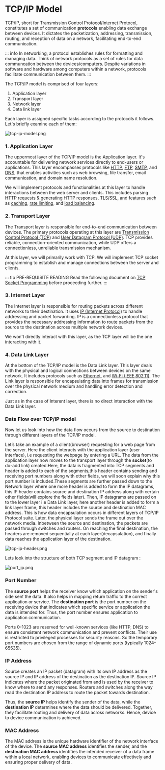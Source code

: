 # TCP/IP Model

TCP/IP, short for Transmission Control Protocol/Internet Protocol, constitutes a set of communication **protocols** enabling data exchange between devices. It dictates the packetization, addressing, transmission, routing, and reception of data on a network, facilitating end-to-end communication.

::: info
In networking, a protocol establishes rules for formatting and managing data. Think of network protocols as a set of rules for data communcation between the devices/computers. Despite variations in software and hardware among computers within a network, protocols facilitate communication between them.
:::

The TCP/IP model is comprised of four layers:

1. Application layer
2. Transport layer
3. Network layer
4. Data link layer

Each layer is assigned specific tasks according to the protocols it follows. Let's briefly examine each of them:

![tcp-ip-model.png](/assets/resources/tcp-ip-model.png)

### **1. Application Layer**

The uppermost layer of the TCP/IP model is the Application layer. It's accountable for delivering network services directly to end-users or applications. This layer encompasses protocols like [HTTP](https://en.wikipedia.org/wiki/HTTP), [FTP](https://en.wikipedia.org/wiki/File_Transfer_Protocol), [SMTP](https://en.wikipedia.org/wiki/Simple_Mail_Transfer_Protocol), and [DNS](https://en.wikipedia.org/wiki/Domain_Name_System), that enables activities such as web browsing, file transfer, email communication, and domain name resolution.

We will implement protocols and functionalities at this layer to handle interactions between the web server and clients. This includes parsing [HTTP requests & generating HTTP responses](https://en.wikipedia.org/wiki/HTTP), [TLS/SSL](https://en.wikipedia.org/wiki/Transport_Layer_Security), and features such as [caching](<https://en.wikipedia.org/wiki/Cache_(computing)>), [rate limiting](https://en.wikipedia.org/wiki/Rate_limiting), and [load balancing](<https://en.wikipedia.org/wiki/Load_balancing_(computing)>).

### **2. Transport Layer**

The Transport layer is responsible for end-to-end communication between devices. The primary protocols operating at this layer are [Transmission Control Protocol (TCP)](https://en.wikipedia.org/wiki/Transmission_Control_Protocol) and [User Datagram Protocol (UDP)](https://en.wikipedia.org/wiki/User_Datagram_Protocol). TCP provides reliable, connection-oriented communication, while UDP offers a connectionless, unreliable transmission mechanism.

At this layer, we will primarily work with TCP. We will implement TCP socket programming to establish and manage connections between the server and clients.

::: tip PRE-REQUISITE READING
Read the following document on [TCP Socket Programming](/guides/resources/tcp-socket-programming) before proceeding further.
:::

### **3. Internet Layer**

The Internet layer is responsible for routing packets across different networks to their destination. It uses [IP (Internet Protocol)](https://en.wikipedia.org/wiki/Internet_Protocol) to handle addressing and packet forwarding. IP is a connectionless protocol that provides the necessary addressing information to route packets from the source to the destination across multiple network devices.

We won't directly interact with this layer, as the TCP layer will be the one interacting with it.

### **4. Data Link Layer**

At the bottom of the TCP/IP model is the Data Link layer. This layer deals with the physical and logical connections between devices on the same network. It includes protocols such as [Ethernet](https://en.wikipedia.org/wiki/Ethernet), and [Wi-Fi (IEEE 802.11)](https://en.wikipedia.org/wiki/IEEE_802.11). The Link layer is responsible for encapsulating data into frames for transmission over the physical network medium and handling error detection and correction.

Just as in the case of Interent layer, there is no direct interaction with the Data Link layer.

### Data Flow over TCP/IP model

Now let us look into how the data flow occurs from the source to destination through different layers of the TCP/IP model.

Let’s take an example of a client(browser) requesting for a web page from the server. Here the client interacts with the application layer (user interface), i.e requesting the webpage by entering a URL. The data from the application layer now moves to the transport layer through the **socket**(to do-add link) created.Here, the data is fragmented into TCP segments and header is added to each of the segments,this header contains sending and receiving port numbers along with other fields, we will soon explain why this port number is included.These segments are further passed down to the Network layer where one more header is added to form the IP datagrams, this IP header contains source and destination IP address along with certain other fields(will explore the fields later). Then, IP datagrams are passed on to the lower layer i.e Data Link layer, here another header is added to form a link layer frame, this header includes the source and destination MAC address. This is how data encapsulation occurs in different layers of TCP/IP Protocol suite. Later, the physical layer sends the frame out over the network media. Inbetween the source and destination, the packets are passed through switches and routers. On reaching the final destination, the headers are removed sequentially at each layer(decapsulation), and finally data reaches the application layer of the destination.

![tcp-ip-header.png](/assets/resources/tcp-ip-header.png)

Lets look into the structure of both TCP segment and IP datagram :

![port_ip.png](/assets/resources/port_ip.png)

### Port Number

The **source port** helps the receiver know which application on the sender's side sent the data. It also helps in mapping return traffic to the correct application or service. The **destination port** is the port number on the receiving device that indicates which specific service or application the data is intended for. Thus, the port number ensures application to application communication.

Ports 0-1023 are reserved for well-known services (like HTTP, DNS) to ensure consistent network communication and prevent conflicts. Their use is restricted to privileged processes for security reasons. So the temporary port numbers are chosen from the range of dynamic ports (typically 1024–65535).

### IP Address

Source creates an IP packet (datagram) with its own IP address as the source IP and IP address of the destination as the destination IP. Source IP indicates where the packet originated from and is used by the receiver to know where to send any responses. Routers and switches along the way read the destination IP address to route the packet towards destination.

Thus, the **source IP** helps identify the sender of the data, while the **destination IP** determines where the data should be delivered. Together, they facilitate routing and delivery of data across networks. Hence, device to device communication is achieved.

### MAC Address

The MAC address is the unique hardware identifier of the network interface of the device. The **source MAC address** identifies the sender, and the **destination MAC address** identifies the intended receiver of a data frame within a local network, enabling devices to communicate effectively and ensuring proper delivery of data.